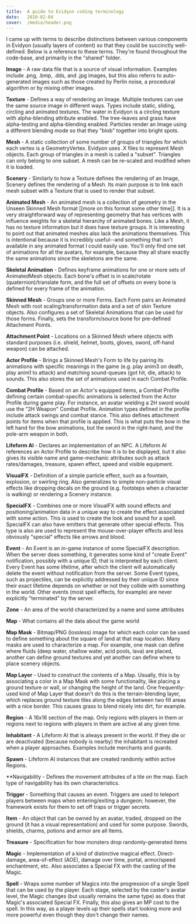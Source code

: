 ```yaml
---
title:  A guide to Evidyon coding terminology
date:   2010-02-04
cover:  /media/header.png
---
```

I came up with terms to describe distinctions between various components in Evidyon (usually layers of content) so that they could be succinctly well-defined.  Below is a reference to these terms.  They're found throughout the code-base, and primarily in the "shared" folder.

**Image** - A raw data file that is a source of visual information.  Examples include .png, .bmp, .dds, and .jpg images, but this also referrs to auto-generated images such as those created by Perlin noise, a procedural algorithm or by mixing other images.

**Texture** - Defines a way of rendering an Image.  Multiple textures can use the same source image in different ways.  Types include static, sliding, circling and animated textures.  The water in Evidyon is a circling texture with alpha-blending attribute enabled.  The tree-leaves and grass have alpha-testing and alpha-blending enabled.  Particles render an Image using  a different blending mode so that they "blob" together into bright spots.

**Mesh** - A static collection of some number of groups of triangles for which each vertex is a GeometryVertex.  Evidyon uses .X files to represent Mesh objects.  Each group of triangles in a mesh is called a "subset".  Triangles can only belong to one subset.  A mesh can be re-scaled and modified when it is loaded.

**Scenery** - Similarly to how a Texture defines the rendering of an Image, Scenery defines the rendering of a Mesh.  Its main purpose is to link each mesh subset with a Texture that is used to render that subset.

**Animated Mesh** - An animated mesh is a collection of geometry in the Unseen Skinned Mesh format [[more on this format some other time]].  It is a very straightforward way of representing geometry that has vertices with influence weights for a skeletal hierarchy of animated bones.  Like a Mesh, it has no texture information but it does have texture groups.  It is interesting to point out that animated meshes also lack the animations themselves.   This is intentional because it is incredibly useful--and something that isn't available in any animated format I could easily use.  You'll only find one set of animations for all the avatars, for example, because they all share exactly the same animations since the skeletons are the same.

**Skeletal Animation** - Defines keyframe animations for one or more sets of AnimatedMesh objects.  Each bone's offset is in scale/rotate (quaternion)/translate form, and the full set of offsets on every bone is defined for every frame of the animation.

**Skinned Mesh** - Groups one or more Forms.  Each Form pairs an Animated Mesh with root scaling/transformation data and a set of skin Texture objects.  Also configures a set of Skeletal Animations that can be used for those forms.  Finally, sets the transform/source bone for pre-defined Attachment Points.

**Attachment Point** - Locations on a Skinned Mesh where objects with standard purposes (i.e. shield, helmet, boots, gloves, sword, off-hand weapon) can be attached.

**Actor Profile** - Brings a Skinned Mesh's Form to life by pairing its animations with specific meanings in the game (e.g. play anim3 on death, play anim1 to attack) and matching sound-queues (got hit, die, attack) to sounds.  This also stores the set of animations used in each Combat Profile.

**Combat Profile** - Based on an Actor's equipped items, a Combat Profile defining certain combat-specific animations is selected from the Actor Profile during game play.  For instance, an avatar wielding a 2H sword would use the "2H Weapon" Combat Profile.  Animation types defined in the profile include attack swings and combat stance.  This also defines attachment points for items when that profile is applied.  This is what puts the bow in the left hand for the bow animations, but the sword in the right-hand, and the pole-arm weapon in both.

**Lifeform AI** - Declares an implementation of an NPC.  A Lifeform AI references an Actor Profile to describe how it is to be displayed, but it also gives its visible name and game-mechanic attributes such as attack rates/damages, treasure, spawn effect, speed and visible equipment.

**VisualFX** - Definition of a simple particle effect, such as a fountain, explosion, or swirling ring.  Also generalizes to simple non-particle visual effects like dropping decals on the ground (e.g. footsteps when a character is walking) or rendering a Scenery instance.

**SpecialFX** - Combines one or more VisualFX with sound effects and positioning/animation data in a unique way to create the effect associated with some action.  This is used to create the look and sound for a spell.  SpecialFX can also have emitters that generate other special effects.  This type is also are used to represent the mouse-over-player effects and less obviously "special" effects like arrows and blood.

**Event** - An Event is an in-game instance of some SpecialFX description.  When the server does something, it generates some kind of  "create Event" notification, possibly with a unique ID, that is interpreted by each client.  Every Event has some lifetime, after which the client will automatically delete the event without notification from the server.  Some Event types, such as projectiles, can be explicitly addressed by their unique ID since their exact lifetime depends on whether or not they collide with something in the world.  Other events (most spell effects, for example) are never explicitly "terminated" by the server.

**Zone** - An area of the world characterized by a name and some attributes

**Map** - What contains all the data about the game world

**Map Mask** - Bitmap/PNG (lossless) image for which each color can be used to define something about the square of land at that map location.  Many masks are used to characterize a map.  For example, one mask can define where fluids (deep water, shallow water, acid pools, lava) are placed, another can define ground textures and yet another can define where to place scenery objects.

**Map Layer** - Used to construct the contents of a Map.  Usually, this is by associating a color in a Map Mask with some functionality, like placing a ground texture or wall, or changing the height of the land.  One frequently-used kind of Map Layer that doesn't do this is the terrain-blending layer, which replaces ground texture tiles along the edges between two fill areas with a nice border.  This causes grass to blend nicely into dirt, for example.

**Region** - A 16x16 section of the map.  Only regions with players in them or regions next to regions with players in them are active at any given time.

**Inhabitant** - A Lifeform AI that is always present in the world. If they die or are deactivated (because nobody is nearby) the inhabitant is recreated when a player approaches.  Examples include merchants and guards.

**Spawn** - Lifeform AI instances that are created randomly within active Regions.

**Navigability - Defines the movement attributes of a tile on the map.  Each type of navigability has its own characteristics.

**Trigger** - Something that causes an event.  Triggers are used to teleport players between maps when entering/exiting a dungeon; however, the framework exists for them to set off traps or trigger secrets.

**Item** - An object that can be owned by an avatar, traded, dropped on the ground (it has a visual representation) and used for some purpose.  Swords, shields, charms, potions and armor are all Items.

**Treasure** - Specification for how monsters drop randomly-generated items

**Magic** - Implementation of a kind of distinctive magical effect.  Direct-damage, area-of-effect (AOE), damage over time, portal, armor/speed enchantment, etc.  Also associates a Special FX with the casting of the Magic.

**Spell** - Wraps some number of Magics into the progression of a single Spell that can be used by the player.  Each stage, selected by the caster's avatar level, the Magic changes (but usually remains the same type) as does that Magic's associated Special FX.  Finally, this also gives an MP cost to the spell.  In this way, as a player levels up their spells start looking more and more powerful even though they don't change their names.